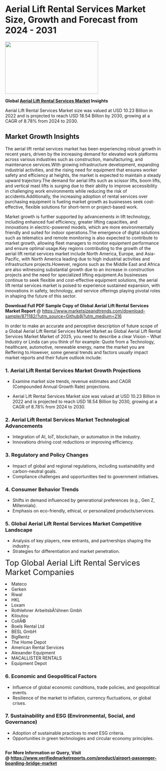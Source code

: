 <H1>Aerial Lift Rental Services Market Size, Growth and Forecast from 2024 - 2031</H1><img class="aligncenter size-medium wp-image-584254" src="https://thirdeyenews.in/wp-content/uploads/2024/09/Global-Market-Research-300x168.jpeg" alt="" width="300" height="168" /><p><strong>Global&nbsp;<a href="https://www.marketsizeandtrends.com/download-sample/871182/?utm_source=Github8j?utm_medium=216">Aerial Lift Rental Services Market</a> Insights</strong></p><p>Aerial Lift Rental Services Market size was valued at USD 10.23 Billion in 2022 and is projected to reach USD 18.54 Billion by 2030, growing at a CAGR of 8.78% from 2024 to 2030.</p><p><h2>Market Growth Insights</h2> <p>The aerial lift rental services market has been experiencing robust growth in recent years, driven by the increasing demand for elevated work platforms across various industries such as construction, manufacturing, and maintenance services.With growing infrastructure development, expanding industrial activities, and the rising need for equipment that ensures worker safety and efficiency at heights, the market is expected to maintain a steady upward trajectory.The demand for aerial lifts such as scissor lifts, boom lifts, and vertical mast lifts is surging due to their ability to improve accessibility in challenging work environments while reducing the risk of accidents.Additionally, the increasing adoption of rental services over purchasing equipment is fueling market growth as businesses seek cost-effective, flexible solutions for short-term or project-based work.</p> <p>Market growth is further supported by advancements in lift technology, including enhanced fuel efficiency, greater lifting capacities, and innovations in electric-powered models, which are more environmentally friendly and suited for indoor operations.The emergence of digital solutions such as telematics and remote monitoring is also expected to contribute to market growth, allowing fleet managers to monitor equipment performance and ensure optimal usage.Key regions contributing to the growth of the aerial lift rental services market include North America, Europe, and Asia-Pacific, with North America leading due to high industrial activities and infrastructure projects.However, regions such as the Middle East and Africa are also witnessing substantial growth due to an increase in construction projects and the need for specialized lifting equipment.As businesses continue to seek flexible and cost-effective equipment solutions, the aerial lift rental services market is poised to experience sustained expansion, with innovations in safety, technology, and service offerings playing pivotal roles in shaping the future of this sector.</p><p><span class=""><strong>Download Full PDF Sample Copy of Global Aerial Lift Rental Services Market Report</strong> @ <a href="https://www.marketsizeandtrends.com/download-sample/871182/?utm_source=Github8j?utm_medium=216" target="_blank">https://www.marketsizeandtrends.com/download-sample/871182/?utm_source=Github8j?utm_medium=216</a></span></p><p>In order to make an accurate and perceptive description of future scope of a Global&nbsp;Aerial Lift Rental Services Market Market as Global&nbsp;Aerial Lift Rental Services Market Market of 2025, you need to describe a clear Vision &ndash; What Industry or Linda can you think of for example: Quote from a Technology, healthcare, automotive, renewable energy, name the market you are Reffering to.However, some general trends and factors usually impact market reports and their future outlook include:</p><h3>1.&nbsp;<strong>Aerial Lift Rental Services Market Growth Projections</strong></h3><ul><li>Examine market size trends, revenue estimates and CAGR (Compounded Annual Growth Rate) projections.</li><li><p>Aerial Lift Rental Services Market size was valued at USD 10.23 Billion in 2022 and is projected to reach USD 18.54 Billion by 2030, growing at a CAGR of 8.78% from 2024 to 2030.</p></li></ul><h3>2.&nbsp;<strong>Aerial Lift Rental Services Market Technological Advancements</strong></h3><ul><li>Integration of AI, IoT, blockchain, or automation in the industry.</li><li>Innovations driving cost reductions or improving efficiency.</li></ul><h3>3.&nbsp;<strong>Regulatory and Policy Changes</strong></h3><ul><li>Impact of global and regional regulations, including sustainability and carbon-neutral goals.</li><li>Compliance challenges and opportunities tied to government initiatives.</li></ul><h3>4.&nbsp;<strong>Consumer Behavior Trends</strong></h3><ul><li>Shifts in demand influenced by generational preferences (e.g., Gen Z, Millennials).</li><li>Emphasis on eco-friendly, ethical, or personalized products/services.</li></ul><h3>5.&nbsp;<strong>Global Aerial Lift Rental Services Market Competitive Landscape</strong></h3><ul><li>Analysis of key players, new entrants, and partnerships shaping the industry.</li><li>Strategies for differentiation and market penetration.</li></ul><p data-pm-slice="1 1 []"><span style="color: inherit; font-family: inherit; font-size: 25px;">Top Global Aerial Lift Rental Services Market Companies</span></p><div class="" data-test-id=""><p><li>Mateco</li><li> Gerken</li><li> Riwal</li><li> HKL</li><li> Loxam</li><li> Rothlehner ArbeitsbÃ¼hnen Gmbh</li><li> Kiloutou</li><li> CollÃ©</li><li> Boels Rental Ltd</li><li> BESL GmbH</li><li> BigRentz</li><li> The Home Depot</li><li> American Rental Services</li><li> Alexander Equipment</li><li> MACALLISTER RENTALS</li><li> Equipment Depot</li></p></div><h3>6.&nbsp;<strong>Economic and Geopolitical Factors</strong></h3><ul><li>Influence of global economic conditions, trade policies, and geopolitical events.</li><li>Resilience of the market to inflation, currency fluctuations, or global crises.</li></ul><h3>7.&nbsp;<strong>Sustainability and ESG (Environmental, Social, and Governance)</strong></h3><ul><li>Adoption of sustainable practices to meet ESG criteria.</li><li>Opportunities in green technologies and circular economy principles.</li></ul><h2><strong style="font-size: 14px;">For More Information or Query, Visit @&nbsp;</strong><a style="background-color: #ffffff; font-size: 14px;" href="https://www.marketsizeandtrends.com/report/aerial-lift-rental-services-market/" target="_blank">https://www.verifiedmarketreports.com/product/airport-passenger-boarding-bridge-market</a></h2>